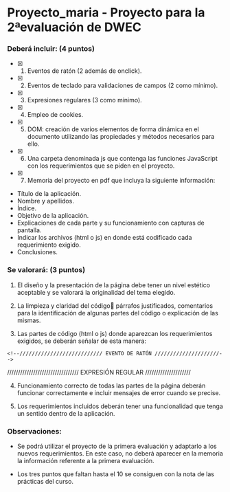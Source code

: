 # Proyecto_maria - Proyecto para la 2ªevaluación de DWEC

### Deberá incluir: (4 puntos)

- [x] 1. Eventos de ratón (2 además de onclick).

- [x] 2. Eventos de teclado para validaciones de campos (2 como mínimo).

- [x] 3. Expresiones regulares (3 como mínimo).

- [x] 4. Empleo de cookies.

- [x] 5. DOM: creación de varios elementos de forma dinámica en el documento utilizando las propiedades y métodos necesarios para ello.

- [x] 6. Una carpeta denominada js que contenga las funciones JavaScript con los requerimientos que se piden en el proyecto.

- [x] 7. Memoria del proyecto en pdf que incluya la siguiente información:

 * Título de la aplicación.
 * Nombre y apellidos.
 * Índice.
 * Objetivo de la aplicación.
 * Explicaciones de cada parte y su funcionamiento con capturas de pantalla.
 * Indicar los archivos (html o js) en donde está codificado cada requerimiento exigido.
 * Conclusiones.

### Se valorará: (3 puntos)
1. El diseño y la presentación de la página debe tener un nivel estético aceptable
y se valorará la originalidad del tema elegido.

2. La limpieza y claridad del código párrafos justificados, comentarios para la
identificación de algunas partes del código o explicación de las mismas.

3. Las partes de código (html o js) donde aparezcan los requerimientos exigidos,
se deberán señalar de esta manera:

`<!--/////////////////////////// EVENTO DE RATÓN /////////////////////-->`

///////////////////////////////// EXPRESIÓN REGULAR /////////////////////

4. Funcionamiento correcto de todas las partes de la página deberán funcionar
correctamente e incluir mensajes de error cuando se precise.

5. Los requerimientos incluidos deberán tener una funcionalidad que tenga un
sentido dentro de la aplicación.


### Observaciones:

- Se podrá utilizar el proyecto de la primera evaluación y adaptarlo a los nuevos
requerimientos. En este caso, no deberá aparecer en la memoria la información
referente a la primera evaluación.

- Los tres puntos que faltan hasta el 10 se consiguen con la nota de las prácticas
del curso.
